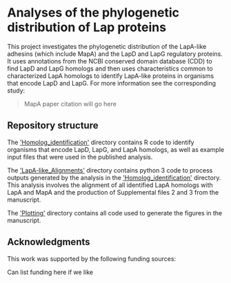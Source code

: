 # Analyses of the phylogenetic distribution of Lap proteins

This project investigates the phylogenetic distribution of the LapA-like adhesins (which include MapA) and the LapD and LapG regulatory proteins. It uses annotations from the NCBI conserved domain database (CDD) to find LapD and LapG homologs and then uses characteristics common to characterized LapA homologs to identify LapA-like proteins in organisms that encode LapD and LapG. For more information see the corresponding study:

> MapA paper citation will go here

## Repository structure

The ['Homolog_identification'](Homolog_identification) directory contains R code to identify organisms that encode LapD, LapG, and LapA homologs, as well as example input files that were used in the published analysis.

The ['LapA-like_Alignments'](LapA-like_Alignments) directory contains python 3 code to process outputs generated by the analysis in the ['Homolog_identification'](Homolog_identification) directory. This analysis involves the alignment of all identified LapA homologs with LapA and MapA and the production of Supplemental files 2 and 3 from the manuscript.

The ['Plotting'](Plotting) directory contains all code used to generate the figures in the manuscript.

## Acknowledgments

This work was supported by the following funding sources:

Can list funding here if we like